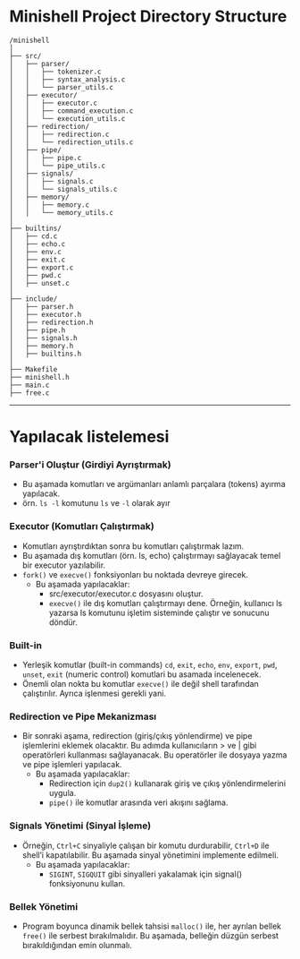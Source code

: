 
# Minishell Project Directory Structure
```
/minishell
│
├── src/
│   ├── parser/
│   │   ├── tokenizer.c
│   │   ├── syntax_analysis.c
│   │   └── parser_utils.c
│   ├── executor/
│   │   ├── executor.c
│   │   ├── command_execution.c
│   │   └── execution_utils.c
│   ├── redirection/
│   │   ├── redirection.c
│   │   └── redirection_utils.c
│   ├── pipe/
│   │   ├── pipe.c
│   │   └── pipe_utils.c
│   ├── signals/
│   │   ├── signals.c
│   │   └── signals_utils.c
│   ├── memory/
│   │   ├── memory.c
│   │   └── memory_utils.c
│
├── builtins/
│   ├── cd.c
│   ├── echo.c
│   ├── env.c
│   ├── exit.c
│   ├── export.c
│   ├── pwd.c
│   ├── unset.c
│
├── include/
│   ├── parser.h
│   ├── executor.h
│   ├── redirection.h
│   ├── pipe.h
│   ├── signals.h
│   ├── memory.h
│   ├── builtins.h
│
├── Makefile
├── minishell.h
├── main.c
├── free.c
```

---

# Yapılacak listelemesi
### Parser'i Oluştur (Girdiyi Ayrıştırmak)
- Bu aşamada komutları ve argümanları anlamlı parçalara (tokens) ayırma yapılacak.
- örn. `ls -l` komutunu `ls` ve `-l` olarak ayır

### Executor (Komutları Çalıştırmak)
- Komutları ayrıştırdıktan sonra bu komutları çalıştırmak lazım.
- Bu aşamada dış komutları (örn. ls, echo) çalıştırmayı sağlayacak temel bir executor yazılabilir.
- `fork()` ve `execve()` fonksiyonları bu noktada devreye girecek.
  * Bu aşamada yapılacaklar:
    * src/executor/executor.c dosyasını oluştur.
    * `execve()` ile dış komutları çalıştırmayı dene. Örneğin, kullanıcı ls yazarsa ls komutunu işletim sisteminde çalıştır ve sonucunu döndür.

### Built-in
- Yerleşik komutlar (built-in commands) `cd`, `exit`, `echo`, `env`, `export`, `pwd`, `unset`, `exit` (numeric control)  komutlari bu asamada incelenecek.
- Önemli olan nokta bu komutlar `execve()` ile değil shell tarafından çalıştırılır. Ayrıca işlenmesi gerekli yani.

### Redirection ve Pipe Mekanizması
- Bir sonraki aşama, redirection (giriş/çıkış yönlendirme) ve pipe işlemlerini eklemek olacaktır. Bu adımda kullanıcıların > ve | gibi operatörleri kullanması sağlayanacak. Bu operatörler ile dosyaya yazma ve pipe işlemleri yapılacak.
  * Bu aşamada yapılacaklar:
    * Redirection için `dup2()` kullanarak giriş ve çıkış yönlendirmelerini uygula.
    * `pipe()` ile komutlar arasında veri akışını sağlama.

### Signals Yönetimi (Sinyal İşleme)
- Örneğin, `Ctrl+C` sinyaliyle çalışan bir komutu durdurabilir, `Ctrl+D` ile shell’i kapatılabilir. Bu aşamada sinyal yönetimini implemente edilmeli.
  * Bu aşamada yapılacaklar:
    * `SIGINT`, `SIGQUIT` gibi sinyalleri yakalamak için signal() fonksiyonunu kullan.


### Bellek Yönetimi
- Program boyunca dinamik bellek tahsisi `malloc()` ile, her ayrılan bellek `free()` ile serbest bırakılmalıdır. Bu aşamada, belleğin düzgün serbest bırakıldığından emin olunmalı.
